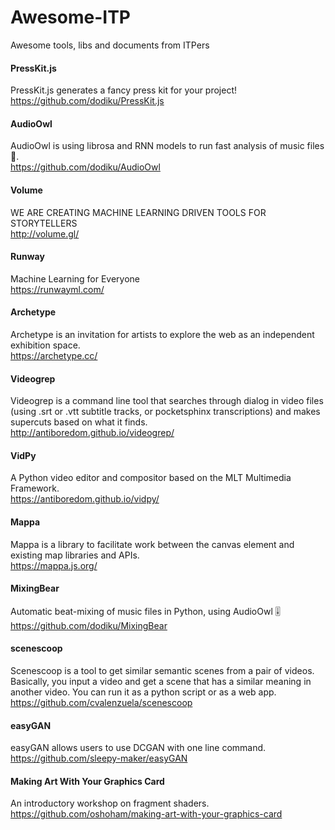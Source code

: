 # Awesome-ITP
Awesome tools, libs and documents from ITPers

#### PressKit.js  
PressKit.js generates a fancy press kit for your project!  
https://github.com/dodiku/PressKit.js  

#### AudioOwl  
AudioOwl is using librosa and RNN models to run fast analysis of music files 🎸.  
https://github.com/dodiku/AudioOwl  

#### Volume  
WE ARE CREATING MACHINE LEARNING DRIVEN TOOLS FOR STORYTELLERS  
http://volume.gl/  

#### Runway  
Machine Learning for Everyone  
https://runwayml.com/  
  
  
#### Archetype
Archetype is an invitation for artists to explore the web as an independent exhibition space.  
https://archetype.cc/


#### Videogrep
Videogrep is a command line tool that searches through dialog in video files (using .srt or .vtt subtitle tracks, or pocketsphinx transcriptions) and makes supercuts based on what it finds.  
http://antiboredom.github.io/videogrep/


#### VidPy
A Python video editor and compositor based on the MLT Multimedia Framework.  
https://antiboredom.github.io/vidpy/


#### Mappa
Mappa is a library to facilitate work between the canvas element and existing map libraries and APIs.  
https://mappa.js.org/  


#### MixingBear
Automatic beat-mixing of music files in Python, using AudioOwl 🎚  
https://github.com/dodiku/MixingBear  


#### scenescoop
Scenescoop is a tool to get similar semantic scenes from a pair of videos. Basically, you input a video and get a scene that has a similar meaning in another video. You can run it as a python script or as a web app.  
https://github.com/cvalenzuela/scenescoop


#### easyGAN
easyGAN allows users to use DCGAN with one line command.  
https://github.com/sleepy-maker/easyGAN  


#### Making Art With Your Graphics Card
An introductory workshop on fragment shaders.  
https://github.com/oshoham/making-art-with-your-graphics-card

